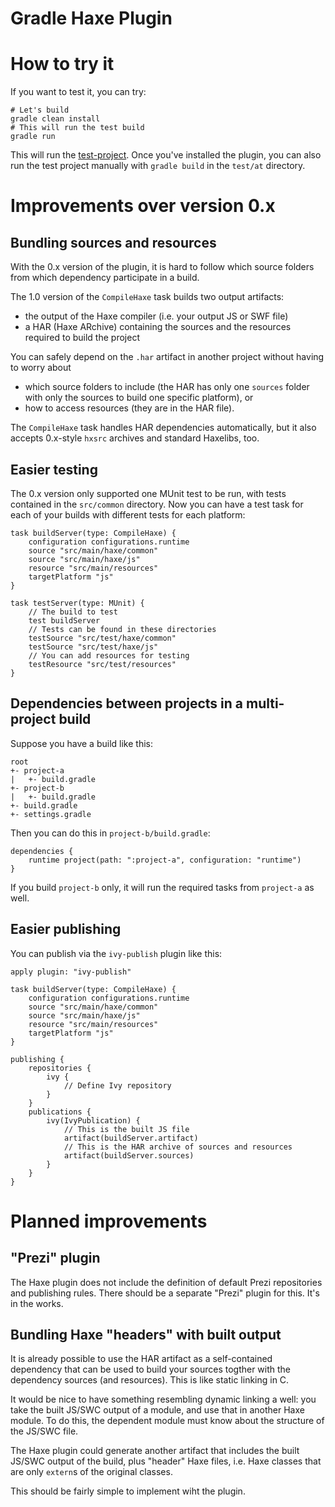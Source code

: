 Gradle Haxe Plugin
==================

# How to try it

If you want to test it, you can try:

	# Let's build
	gradle clean install
	# This will run the test build
	gradle run

This will run the [test-project](tree/master/test/at). Once you've installed the plugin, you can also run the test project manually with `gradle build` in the `test/at` directory.


# Improvements over version 0.x


## Bundling sources and resources

With the 0.x version of the plugin, it is hard to follow which source folders from which dependency participate in a build.

The 1.0 version of the `CompileHaxe` task builds two output artifacts:

* the output of the Haxe compiler (i.e. your output JS or SWF file)
* a HAR (Haxe ARchive) containing the sources and the resources required to build the project

You can safely depend on the `.har` artifact in another project without having to worry about

* which source folders to include (the HAR has only one `sources` folder with only the sources to build one specific platform), or
* how to access resources (they are in the HAR file).

The `CompileHaxe` task handles HAR dependencies automatically, but it also accepts 0.x-style `hxsrc` archives and standard Haxelibs, too.


## Easier testing

The 0.x version only supported one MUnit test to be run, with tests contained in the `src/common` directory. Now you can have a test task for each of your builds with different tests for each platform:

	task buildServer(type: CompileHaxe) {
		configuration configurations.runtime
		source "src/main/haxe/common"
		source "src/main/haxe/js"
		resource "src/main/resources"
		targetPlatform "js"
	}
	
	task testServer(type: MUnit) {
		// The build to test
		test buildServer
		// Tests can be found in these directories
		testSource "src/test/haxe/common"
		testSource "src/test/haxe/js"
		// You can add resources for testing
		testResource "src/test/resources"
	}


## Dependencies between projects in a multi-project build

Suppose you have a build like this:

	root
	+- project-a
	|   +- build.gradle
	+- project-b
	|   +- build.gradle
	+- build.gradle
	+- settings.gradle
    
Then you can do this in `project-b/build.gradle`:

	dependencies {
		runtime project(path: ":project-a", configuration: "runtime")
	}

If you build `project-b` only, it will run the required tasks from `project-a` as well.


## Easier publishing

You can publish via the `ivy-publish` plugin like this:

	apply plugin: "ivy-publish"
	
	task buildServer(type: CompileHaxe) {
		configuration configurations.runtime
		source "src/main/haxe/common"
		source "src/main/haxe/js"
		resource "src/main/resources"
		targetPlatform "js"
	}
	
	publishing {
		repositories {
			ivy {
				// Define Ivy repository
			}
		}
		publications {
			ivy(IvyPublication) {
				// This is the built JS file
				artifact(buildServer.artifact)
				// This is the HAR archive of sources and resources
				artifact(buildServer.sources)
			}
		}
	}


# Planned improvements


## "Prezi" plugin

The Haxe plugin does not include the definition of default Prezi repositories and publishing rules. There should be a separate "Prezi" plugin for this. It's in the works.


## Bundling Haxe "headers" with built output

It is already possible to use the HAR artifact as a self-contained dependency that can be used to build your sources togther with the dependency sources (and resources). This is like static linking in C.

It would be nice to have something resembling dynamic linking a well: you take the built JS/SWC output of a module, and use that in another Haxe module. To do this, the dependent module must know about the structure of the JS/SWC file.

The Haxe plugin could generate another artifact that includes the built JS/SWC output of the build, plus "header" Haxe files, i.e. Haxe classes that are only `extern`s of the original classes.

This should be fairly simple to implement wiht the plugin.
